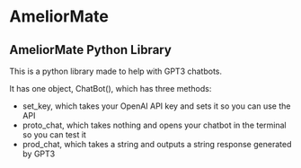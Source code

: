 # AmeliorMate
## AmeliorMate Python Library
This is a python library made to help with GPT3 chatbots.

It has one object, ChatBot(), which has three methods:
- set_key, which takes your OpenAI API key and sets it so you can use the API
- proto_chat, which takes nothing and opens your chatbot in the terminal so you can test it
- prod_chat, which takes a string and outputs a string response generated by GPT3

